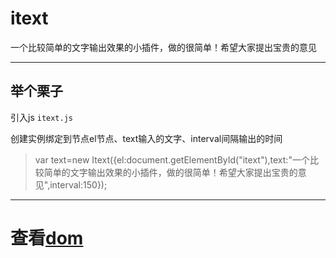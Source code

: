 # itext
一个比较简单的文字输出效果的小插件，做的很简单！希望大家提出宝贵的意见
***
## 举个栗子
引入js `itext.js`
> <script type="text/javascript" src="./js/itext.js"></script>
创建实例绑定到节点el节点、text输入的文字、interval间隔输出的时间
>var text=new Itext({el:document.getElementById("itext"),text:"一个比较简单的文字输出效果的小插件，做的很简单！希望大家提出宝贵的意见",interval:150});
***
# 查看[dom](https://luoxiaoxin10.github.io/itext/)
